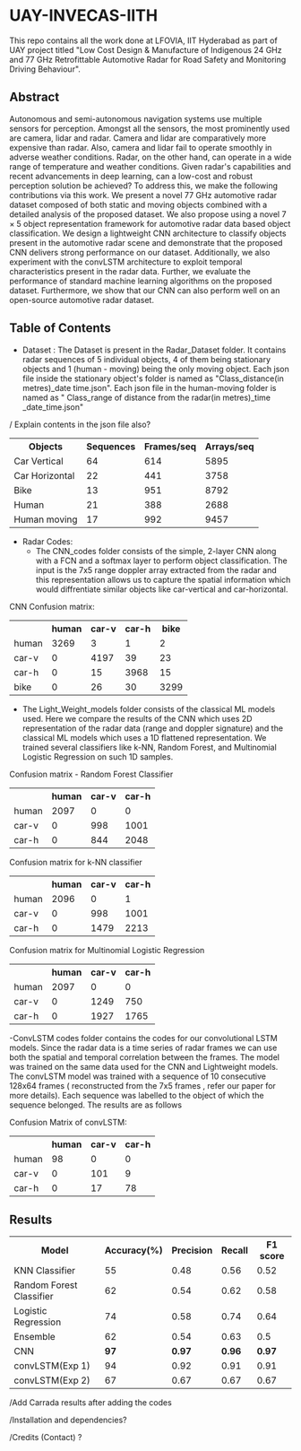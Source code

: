 # UAY-INVECAS-IITH

This repo contains all the work done at LFOVIA, IIT Hyderabad as part of UAY project titled "Low Cost Design & Manufacture of Indigenous 24 GHz and 77 GHz Retrofittable Automotive Radar for Road Safety and Monitoring Driving Behaviour".

## Abstract

Autonomous and semi-autonomous navigation systems use multiple sensors for perception. Amongst all the sensors, the most prominently used are camera, lidar and radar. Camera and lidar are comparatively more expensive than radar. Also, camera and lidar fail to operate smoothly in adverse weather conditions. Radar, on the other hand, can operate in a wide range of temperature and weather conditions. Given radar's capabilities and recent advancements in deep learning, can a low-cost and robust perception solution be achieved? To address this, we make the following contributions via this work. We present a novel 77 GHz automotive radar dataset composed of both static and moving objects combined with a detailed analysis of the proposed dataset. We also propose using a novel $7 \times 5$ object representation framework for automotive radar data based object classification. We design a lightweight CNN architecture to classify objects present in the automotive radar scene and demonstrate that the proposed CNN delivers strong performance on our dataset. Additionally, we also experiment with the convLSTM architecture to exploit temporal characteristics present in the radar data. Further, we evaluate the performance of standard machine learning algorithms on the proposed dataset. Furthermore, we show that our CNN can also perform well on an open-source automotive radar dataset.

## Table of Contents
 - Dataset : The Dataset is present in the Radar_Dataset folder. It contains radar sequences of 5 individual objects, 4 of them being stationary objects and 1 (human - moving) being the only moving object. Each json file inside the stationary object's folder is named as "Class_distance(in metres)_date time.json". Each json file in the human-moving folder is named as " Class_range of distance from the radar(in metres)_time _date_time.json"

/ Explain contents in the json file also?


<table style="width:100%">
 <tr>
  <th>Objects</th>
  <th>Sequences</th>
  <th>Frames/seq</th>
  <th>Arrays/seq</th>
 </tr>
 <tr>
  <td> Car Vertical</td>
  <td>64</td>
  <td>614</td>
  <td>5895</td>
 </tr>
 <tr>
  <td>Car Horizontal</td>
  <td>22</td>
  <td>441</td>
  <td>3758</td>
 </tr>
 <tr>
  <td>Bike</td>
  <td>13</td>
  <td>951</td>
  <td>8792</td>
 </tr>
  <tr>
  <td>Human</td>
  <td>21</td>
  <td>388</td>
  <td>2688</td>
 </tr>
  <tr>
  <td>Human moving</td>
  <td>17</td>
  <td>992</td>
  <td>9457</td>
 </tr>
</table>

 
 - Radar Codes: 
   - The CNN_codes folder consists of the simple, 2-layer CNN along with a FCN and a softmax layer to perform object classification. The input is the 7x5 range doppler array extracted from the radar and this representation allows us to capture the spatial information which would diffrentiate similar objects like car-vertical and car-horizontal.
 
 CNN Confusion matrix:
 <table style="width:100%">
  <tr>
   <th></th>
   <th>human</th>
   <th>car-v</th>
   <th>car-h</th>
   <th>bike</th>
  </tr>
  <tr>
   <td>human</td>
   <td>3269</td>
   <td>3</td>
   <td>1</td>
   <td>2</td>
  </tr>
    <tr>
   <td>car-v</td>
   <td>0</td>
   <td>4197</td>
   <td>39</td>
   <td>23</td>
  </tr>
    <tr>
   <td>car-h</td>
   <td>0</td>
   <td>15</td>
   <td>3968</td>
   <td>15</td>
  </tr>
    <tr>
   <td>bike</td>
   <td>0</td>
   <td>26</td>
   <td>30</td>
   <td>3299</td>
  </tr>
 </table>
   
   - The Light_Weight_models folder consists of the classical ML models used. Here we compare the results of the CNN which uses 2D representation of the radar data (range and doppler signature) and the classical ML models which uses a 1D flattened representation. We trained several classifiers like k-NN, Random Forest, and Multinomial Logistic Regression on such 1D samples.
   
   Confusion matrix - Random Forest Classifier

<table style="width:100%">
  <tr>
    <th></th>
    <th>human</th>
    <th>car-v</th>
    <th>car-h</th>
 </tr>
 <tr>
  <td>human</td>
  <td>2097</td>
  <td>0</td>
  <td>0</td>
 </tr>
  <tr>
  <td>car-v</td>
  <td>0</td>
  <td>998</td>
  <td>1001</td>
 </tr>
  <tr>
  <td>car-h</td>
  <td>0</td>
  <td>844</td>
  <td>2048</td>
 </tr>
</table>

 Confusion matrix for k-NN classifier
 
  <table style="width:100%">
  <tr>
    <th></th>
    <th>human</th>
    <th>car-v</th>
    <th>car-h</th>
 </tr>
 <tr>
  <td>human</td>
  <td>2096</td>
  <td>0</td>
  <td>1</td>
 </tr>
  <tr>
  <td>car-v</td>
  <td>0</td>
  <td>998</td>
  <td>1001</td>
 </tr>
  <tr>
  <td>car-h</td>
  <td>0</td>
  <td>1479</td>
  <td>2213</td>
 </tr>
</table>

Confusion matrix for Multinomial Logistic Regression

 <table style="width:100%">
  <tr>
    <th></th>
    <th>human</th>
    <th>car-v</th>
    <th>car-h</th>
 </tr>
 <tr>
  <td>human</td>
  <td>2097</td>
  <td>0</td>
  <td>0</td>
 </tr>
  <tr>
  <td>car-v</td>
  <td>0</td>
  <td>1249</td>
  <td>750</td>
 </tr>
  <tr>
  <td>car-h</td>
  <td>0</td>
  <td>1927</td>
  <td>1765</td>
 </tr>
</table>
 
 -ConvLSTM codes folder contains the codes for our convolutional LSTM models. Since the radar data is a time series of radar frames we can use both the spatial and temporal correlation between the frames. The model was trained on the same data used for the CNN and Lightweight models. The convLSTM model was trained with a sequence of 10 consecutive 128x64 frames ( reconstructed from the 7x5 frames , refer our paper for more details). Each sequence was labelled to the object of which the sequence belonged. The results are as follows
 
 Confusion Matrix of convLSTM: 
 
  <table style="width:100%">
  <tr>
    <th></th>
    <th>human</th>
    <th>car-v</th>
    <th>car-h</th>
 </tr>
 <tr>
  <td>human</td>
  <td>98</td>
  <td>0</td>
  <td>0</td>
 </tr>
  <tr>
  <td>car-v</td>
  <td>0</td>
  <td>101</td>
  <td>9</td>
 </tr>
  <tr>
  <td>car-h</td>
  <td>0</td>
  <td>17</td>
  <td>78</td>
 </tr>
</table>

## Results

<table style="width:100%">
 <tr>
  <th>Model</th>
  <th>Accuracy(%)</th>
  <th>Precision</th>
  <th>Recall</th>
  <th>F1 score</th>
 </tr>
 <tr>
  <td>KNN Classifier</td>
  <td>55</td>
  <td>0.48</td>
  <td>0.56</td>
  <td>0.52</td>
 </tr>
 <tr>
  <td>Random Forest Classifier</td>
  <td>62</td>
  <td>0.54</td>
  <td>0.62</td>
  <td>0.58</td>
 </tr>
 <tr>
  <td>Logistic Regression</td>
  <td>74</td>
  <td>0.58</td>
  <td>0.74</td>
  <td>0.64</td>
 </tr>
 <tr>
  <td>Ensemble</td>
  <td>62</td>
  <td>0.54</td>
  <td>0.63</td>
  <td>0.5</td>
 </tr>
 <tr>
  <td>CNN</td>
  <td><strong>97</strong></td>
  <td><strong>0.97</strong></td>
  <td><strong>0.96</strong></td>
  <td><strong>0.97</strong></td>
 </tr>
 <tr>
  <td>convLSTM(Exp 1)</td>
  <td>94</td>
  <td>0.92</td>
  <td>0.91</td>
  <td>0.91</td>
 </tr>
 <tr>
  <td>convLSTM(Exp 2)</td>
  <td>67</td>
  <td>0.67</td>
  <td>0.67</td>
  <td>0.67</td>
 </tr>

</table>
/Add Carrada results after adding the codes
 
/Installation and dependencies?

/Credits (Contact) ?





